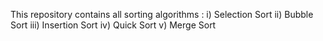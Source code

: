 This repository contains all sorting algorithms :
    i) Selection Sort
    ii) Bubble Sort
    iii) Insertion Sort
    iv) Quick Sort
    v) Merge Sort